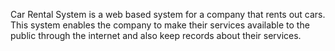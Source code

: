 Car Rental System is a web based system for a company that rents out cars. This system enables the company to make their services available to the public through the internet and also keep records about their services.
